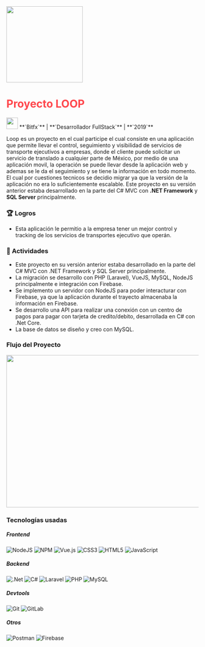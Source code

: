 <img src="../assets/images/projects/loop.jpg" width="200" height="200">

# <font color="#FF474C">**Proyecto LOOP**</font>

<img src="../assets/images/company-logos/bitfx.png" width="30" height="30">
**`Bitfx`** |
**`Desarrollador FullStack`** |
**`2019`**

Loop es un proyecto en el cual participe el cual consiste en una aplicación que permite llevar el control, seguimiento y visibilidad de servicios de transporte ejecutivos a empresas, donde el cliente puede solicitar un servicio de translado a cualquier parte de México, por medio de una aplicación movil, la operación se puede llevar desde la aplicación web y ademas se le da el seguimiento y se tiene la información en todo momento. 
El cual por cuestiones tecnicos se decidio migrar ya que la versión de la aplicación no era lo suficientemente escalable. 
Este proyecto en su versión anterior estaba desarrollado en la parte del C# MVC con **.NET Framework** y **SQL Server** principalmente.

### 🏆 Logros

- Esta aplicación le permitio a la empresa tener un mejor control y tracking de los servicios de transportes ejecutivo que operán.


### 📝 Actividades

- Este proyecto en su versión anterior estaba desarrollado en la parte del C# MVC con .NET Framework y SQL Server principalmente.
- La migración se desarrollo con PHP (Laravel), VueJS, MySQL, NodeJS principalmente e integración con Firebase.
- Se implemento un servidor con NodeJS para poder interacturar con Firebase, ya que la aplicación durante el trayecto almacenaba la información en Firebase.
- Se desarrollo una API para realizar una conexión con un centro de pagos para pagar con tarjeta de credito/debito, desarrollada en C# con .Net Core.
- La base de datos se diseño y creo con MySQL.

### Flujo del Proyecto
<img src="../assets/images/projects/loop.drawio.png" width="800" height="400"/>

### Tecnologías usadas

##### **Frontend**
![NodeJS](https://img.shields.io/badge/node.js-6DA55F?style=for-the-badge&logo=node.js&logoColor=white)
![NPM](https://img.shields.io/badge/NPM-%23CB3837.svg?style=for-the-badge&logo=npm&logoColor=white)
![Vue.js](https://img.shields.io/badge/vuejs-%2335495e.svg?style=for-the-badge&logo=vuedotjs&logoColor=%234FC08D)
![CSS3](https://img.shields.io/badge/css3-%231572B6.svg?style=for-the-badge&logo=css3&logoColor=white)
![HTML5](https://img.shields.io/badge/html5-%23E34F26.svg?style=for-the-badge&logo=html5&logoColor=white)
![JavaScript](https://img.shields.io/badge/javascript-%23323330.svg?style=for-the-badge&logo=javascript&logoColor=%23F7DF1E)


##### **Backend**

![.Net](https://img.shields.io/badge/.NET-5C2D91?style=for-the-badge&logo=.net&logoColor=white)
![C#](https://img.shields.io/badge/c%23-%23239120.svg?style=for-the-badge&logo=c-sharp&logoColor=white)
![Laravel](https://img.shields.io/badge/laravel-%23FF2D20.svg?style=for-the-badge&logo=laravel&logoColor=white)
![PHP](https://img.shields.io/badge/php-%23777BB4.svg?style=for-the-badge&logo=php&logoColor=white)
![MySQL](https://img.shields.io/badge/mysql-%2300f.svg?style=for-the-badge&logo=mysql&logoColor=white)

##### **Devtools**
![Git](https://img.shields.io/badge/git-%23F05033.svg?style=for-the-badge&logo=git&logoColor=white)
![GitLab](https://img.shields.io/badge/gitlab-%23181717.svg?style=for-the-badge&logo=gitlab&logoColor=white)

##### **Otros**
![Postman](https://img.shields.io/badge/Postman-FF6C37?style=for-the-badge&logo=postman&logoColor=white)
![Firebase](https://img.shields.io/badge/Firebase-039BE5?style=for-the-badge&logo=Firebase&logoColor=white)
